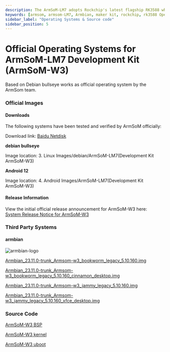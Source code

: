 ```yaml
---
description: The ArmSoM-LM7 adopts Rockchip's latest flagship RK3588 which is eight-core 64-bit processor with a maximum frequency of up to 2.4GHz and a 6 TOPS NPU. It supports up to 32GB of large memory.
keywords: [armsom, armsom-LM7, Armbian, maker kit, rockchip, rk3588 Operating Systems]
sidebar_label: "Operating Systems & Source code"
sidebar_position: 5
---
```


# Official Operating Systems for ArmSoM-LM7 Development Kit (ArmSoM-W3)

Based on Debian bullseye works as official operating system by the ArmSom team.

### Official Images  

#### Downloads
The following systems have been tested and verified by ArmSoM officially:  

Download link: [Baidu Netdisk](https://pan.baidu.com/s/1f_YDt4S8Zu5URH1zv_UjIw?pwd=arms)

**debian bullseye**  

Image location: 3. Linux Images/debian/ArmSoM-LM7(Development Kit ArmSoM-W3)  

**Android 12**

Image location: 4. Android Images/ArmSoM-LM7(Development Kit ArmSoM-W3)

#### Release Information

View the initial official release announcement for ArmSoM-W3 here:  
[System Release Notice for ArmSoM-W3](http://forum.armsom.org/t/231115-system-release-notice-for-armsom-w3/139)

### Third Party Systems  

#### armbian
![armbian-logo](/img/armbian-logo.webp)  

[Armbian_23.11.0-trunk_Armsom-w3_bookworm_legacy_5.10.160.img](https://pan.baidu.com/s/1URvyxKoox207rWwsMJmCyQ?pwd=arms)  

[Armbian_23.11.0-trunk_Armsom-w3_bookworm_legacy_5.10.160_cinnamon_desktop.img](https://pan.baidu.com/s/1w7v7b1BJ1ubJYrIlFchqUw?pwd=arms)  

[Armbian_23.11.0-trunk_Armsom-w3_jammy_legacy_5.10.160.img](https://pan.baidu.com/s/1-6qgLxC7CbiNObRmJdFTDQ?pwd=arms)  

[Armbian_23.11.0-trunk_Armsom-w3_jammy_legacy_5.10.160_xfce_desktop.img](https://pan.baidu.com/s/1Pr0IJNrffxx7aLJ-eZLUUA?pwd=arms )

### Source Code

[ArmSoM-W3 BSP](https://github.com/ArmSoM/armsom-w3-bsp)

[ArmSoM-W3 kernel](https://github.com/ArmSoM/linux-rockchip)

[ArmSoM-W3 uboot](https://github.com/ArmSoM/u-boot)
